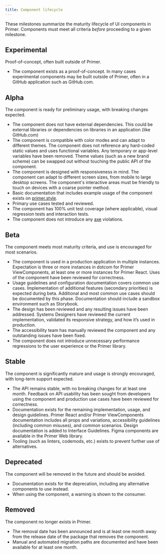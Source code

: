```yaml
---
title: Component lifecycle
---
```


These milestones summarize the maturity lifecycle of UI components in Primer. Components must meet all criteria _before_ proceeding to a given milestone.

## Experimental

Proof-of-concept, often built outside of Primer.

- The component exists as a proof-of-concept. In many cases experimental components may be built outside of Primer, often in a GitHub application such as GitHub.com.

## Alpha

The component is ready for preliminary usage, with breaking changes expected.

- The component does not have external dependencies. This could be external libraries or dependencies on libraries in an application (like GitHub.com)
- The component is compatible with color modes and can adapt to different themes. The component does not reference any hard-coded static values and uses functional variables. Any temporary or app-level variables have been removed. Theme values (such as a new brand scheme) can be swapped out without touching the public API of the component.
- The component is designed with responsiveness in mind. The component can adapt to different screen sizes, from mobile to large desktop screens. The component's interactive areas must be friendly to touch on devices with a coarse pointer method.
- Basic documentation that includes example usage of the component exists on [primer.style](https://primer.style/).
- Primary use cases tested and reviewed.
- The component has 100% unit test coverage (where applicable), visual regression tests and interaction tests.
- The component does not introduce any [axe](https://www.deque.com/axe/) violations.

## Beta

The component meets most maturity criteria, and use is encouraged for most scenarios.

- The component is used in a production application in multiple instances. Expectation is three or more instances in dotcom for Primer ViewComponents, at least one or more instances for Primer React. Uses of the component have been reviewed for correctness.
- Usage guidelines and configuration documentation covers common use cases. Implementation of additional features (secondary priorities) is expected during beta. Additional and most common use cases should be documented by this phase. Documentation should include a sandbox environment such as Storybook.
- The design has been reviewed and any resulting issues have been addressed. Systems Designers have reviewed the current implementation, validated its responsive strategy, and how it’s used in production.
- The accessibility team has manually reviewed the component and any outstanding issues have been fixed.
- The component does not introduce unnecessary performance regressions to the user experience or the Primer library.

## Stable

The component is significantly mature and usage is strongly encouraged, with long-term support expected.

- The API remains stable, with no breaking changes for at least one month. Feedback on API usability has been sought from developers using the component and production use cases have been reviewed for correctness.
- Documentation exists for the remaining implementation, usage, and design guidelines. Primer React and/or Primer ViewComponents documentation includes all props and variations, accessibility guidelines (including common misuses), and common scenarios. Design documentation is added to Interface Guidelines. Figma components are available in the Primer Web library.
- Tooling (such as linters, codemods, etc.) exists to prevent further use of alternatives.

## Deprecated

The component will be removed in the future and should be avoided.

- Documentation exists for the deprecation, including any alternative components to use instead.
- When using the component, a warning is shown to the consumer.

## Removed

The component no longer exists in Primer.

- The removal date has been announced and is at least one month away from the release date of the package that removes the component.
- Manual and automated migration paths are documented and have been available for at least one month.
